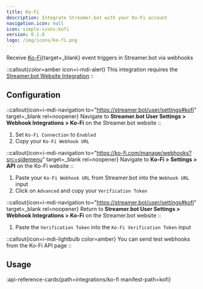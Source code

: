 ```yaml
---
title: Ko-Fi
description: Integrate Streamer.bot with your Ko-Fi account
navigation.icon: null
icon: simple-icons:kofi
version: 0.1.8
logo: /img/icons/ko-fi.png
---
```


Receive [Ko-Fi](https://ko-fi.com){target=_blank} event triggers in Streamer.bot via webhooks

::callout{color=amber icon=i-mdi-alert}
This integration requires the [Streamer.bot Website Integration](/guide/integrations/streamerbot)
::

## Configuration

::callout{icon=i-mdi-navigation to="https://streamer.bot/user/settings#kofi" target=_blank rel=noopener}
Navigate to **Streamer.bot User Settings > Webhook Integrations > Ko-Fi** on the Streamer.bot website
::

1. Set `Ko-Fi Connection` to `Enabled`
2. Copy your `Ko-Fi Webhook URL`

::callout{icon=i-mdi-navigation to="https://ko-fi.com/manage/webhooks?src=sidemenu" target=_blank rel=noopener}
Navigate to **Ko-Fi > Settings > API** on the Ko-Fi website
::

1. Paste your `Ko-Fi Webhook URL` from Streamer.bot into the `Webhook URL` input
2. Click on `Advanced` and copy your `Verification Token`

::callout{icon=i-mdi-navigation to="https://streamer.bot/user/settings#kofi" target=_blank rel=noopener}
Return to **Streamer.bot User Settings > Webhook Integrations > Ko-Fi** on the Streamer.bot website
::

1. Paste the `Verification Token` into the `Ko-Fi Verification Token` input

::callout{icon=i-mdi-lightbulb color=amber}
You can send test webhooks from the Ko-Fi API page
::

## Usage
:api-reference-cards{path=integrations/ko-fi manifest-path=kofi}
